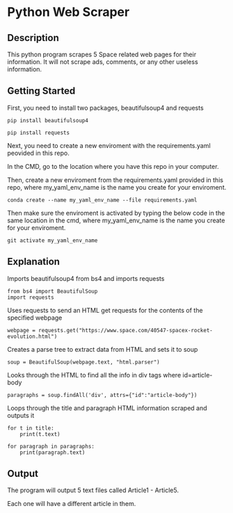 # Python Web Scraper
## Description
This python program scrapes 5 Space related web pages for their information. It will not scrape ads, comments, or any other useless information.

## Getting Started
First, you need to install two packages, beautifulsoup4 and requests

```
pip install beautifulsoup4
```
```
pip install requests
```

Next, you need to create a new enviroment with the requirements.yaml peovided in this repo.

In the CMD, go to the location where you have this repo in your computer.

Then, create a new enviroment from the requirements.yaml provided in this repo, where my_yaml_env_name is the name you create for your enviroment.
```
conda create --name my_yaml_env_name --file requirements.yaml
```
Then make sure the enviroment is activated by typing the below code in the same location in the cmd, where my_yaml_env_name is the name you create for your enviroment.
```
git activate my_yaml_env_name
```

## Explanation
Imports beautifulsoup4 from bs4 and imports requests
```
from bs4 import BeautifulSoup
import requests
```
Uses requests to send an HTML get requests for the contents of the specified webpage
```
webpage = requests.get("https://www.space.com/40547-spacex-rocket-evolution.html")
```
Creates a parse tree to extract data from HTML and sets it to soup
```
soup = BeautifulSoup(webpage.text, "html.parser")
```
Looks through the HTML to find all the info in div tags where id=article-body
```
paragraphs = soup.findAll('div', attrs={"id":"article-body"})
```

Loops through the title and paragraph HTML information scraped and outputs it
```
for t in title:
    print(t.text)

for paragraph in paragraphs:
    print(paragraph.text)
```

## Output
The program will output 5 text files called Article1 - Article5.

Each one will have a different article in them.